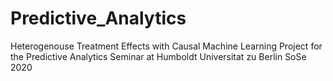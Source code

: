 # Predictive_Analytics
Heterogenouse Treatment Effects with Causal Machine Learning 
Project for the Predictive Analytics Seminar at Humboldt Universitat zu Berlin SoSe 2020 

